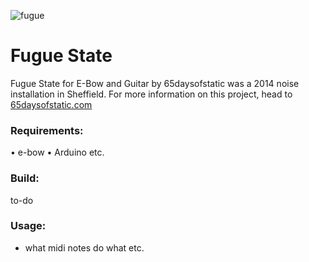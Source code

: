 ![fugue](img/fugueHeader.png)

# Fugue State

Fugue State for E-Bow and Guitar by 65daysofstatic was a 2014 noise installation in Sheffield. For more information on this project, head to [65daysofstatic.com](http://65daysofstatic.com)

### Requirements:

• e-bow
• Arduino etc.

### Build:

to-do

### Usage:

- what midi notes do what etc.
